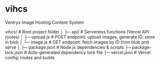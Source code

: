 # vihcs
Ventryx Image Hosting Content System

vihcs/                     # Root project folder
│
├─ api/                     # Serverless functions (Vercel API routes)
│   ├─ upload.js            # POST endpoint: upload images, generate ID, store in blob
│   └─ image.js             # GET endpoint: fetch images by ID from blob and serve
│
├─ package.json             # Node.js dependencies & scripts
├─ package-lock.json        # Auto-generated dependency lock file
├─ vercel.json              # Vercel config: routes and builds


